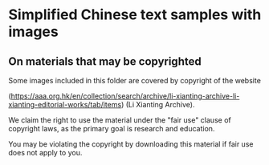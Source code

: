 # Simplified Chinese text samples with images

## On materials that may be copyrighted

Some images included in this folder are covered by copyright of the website

(https://aaa.org.hk/en/collection/search/archive/li-xianting-archive-li-xianting-editorial-works/tab/items) (Li Xianting Archive).

We claim the right to use the material under the "fair use" clause of
copyright laws, as the primary goal is research and education.

You may be violating the copyright by downloading this material if fair use does not apply to you.
